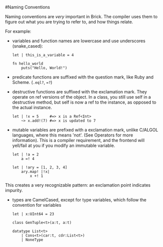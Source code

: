 #Naming Conventions

Naming conventions are _very_ important in Brick. The compiler uses them to figure out what you are trying to refer to, and how things relate.

For example:

- variables and function names are lowercase and use underscores (snake_cased): 

    ```brick
    let | this_is_a_variable = 4

    fn hello_world
        puts("Hello, World!")
    ```

- predicate functions are suffixed with the question mark, like Ruby and Scheme. (`.eql?`, `=?`)

- destructive functions are suffixed with the exclamation mark. They operate on ref versions of the object. In a class, you still use self in a destructive method, but self is now a ref to the instance, as opposed to the actual instance.

    ```brick
    let | !x = 5     #=> x is a Ref<Int>
        ~> x.add!(7) #=> x is updated to 7
    ```

- mutable variables are prefixed with a exclamation mark, unlike C/ALGOL languages, where this means 'not'. (See Operators for more information). This is a compiler requirement, and the frontend will yell/fail at you if you modify an immutable variable.

    ```brick
    let | !a = 2
        a =! 4

    let | !ary = [1, 2, 3, 4]
        ary.map! |!x|
            x +! 1
    ```
This creates a very recognizable pattern: an exclamation point indicates impurity.

-  types are CamelCased, except for type variables, which follow the convention for variables

    ```brick
    let | x:UInt64 = 23

    class GenTuple<t>(a:t, a:t)

    datatype List<t>
        | Cons<t>(car:t, cdr:List<t>)
        | NoneType
    ```